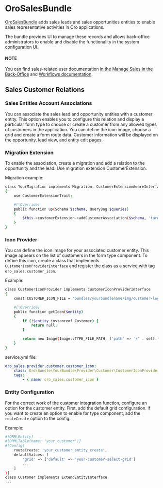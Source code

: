 <a id="bundle-docs-crm-sales-bundle"></a>

# OroSalesBundle

<a href="https://github.com/oroinc/crm/tree/master/src/Oro/Bundle/SalesBundle" target="_blank">OroSalesBundle</a> adds sales leads and sales opportunities entities to enable sales representative activities in Oro applications.

The bundle provides UI to manage these records and allows back-office administrators to enable and disable the functionality in the system configuration UI.

#### NOTE
You can find sales-related user documentation [in the Manage Sales in the Back-Office](../AnalyticsBundle/index.md#bundle-docs-crm-analytics-bundle) and [Workflows documentation](../../../user/back-office/system/workflows/system-workflows/index.md#system-workflows).

## Sales Customer Relations

### Sales Entities Account Associations

You can associate the sales lead and opportunity entities with a customer entity.
This option enables you to configure this relation and display a particular form type to choose or create a customer from any allowed types of customers in the application.
You can define the icon image, choose a grid and create a form route data.
Customer information will be displayed on the opportunity, lead view, and entity edit pages.

<a id="bundle-docs-crm-sales-bundle-migration-extension"></a>

### Migration Extension

To enable the association, create a migration and add a relation to the opportunity and the lead.
Use migration extension CustomerExtension.

Migration example:

```bash
class YourMigration implements Migration, CustomerExtensionAwareInterface
{
    use CustomerExtensionTrait;

    #[\Override]
    public function up(Schema $schema, QueryBag $queries)
    {
        $this->customerExtension->addCustomerAssociation($schema, 'target_customer_table');
    }
}
```

### Icon Provider

You can define the icon image for your associated customer entity. This image appears on the list of customers in the form type component.
To define this icon, create a class that implements `CustomerIconProviderInterface` and register the class as a service with
tag `oro_sales.customer_icon`.

Example:

```bash
class CustomerIconProvider implements CustomerIconProviderInterface
{
    const CUSTOMER_ICON_FILE = 'bundles/yourbundlename/img/customer-logo.png';

    #[\Override]
    public function getIcon($entity)
    {
        if (!$entity instanceof Customer) {
            return null;
        }

        return new Image(Image::TYPE_FILE_PATH, ['path' => '/' . self::CUSTOMER_ICON_FILE]);
    }
}
```

service.yml file:

```yaml
oro_sales.provider.customer.customer_icon:
    class: Oro\Bundle\YourBundle\Provider\Customer\CustomerIconProvider
    tags:
        - { name: oro_sales.customer_icon }
```

### Entity Configuration

For the correct work of the customer integration function, configure an option for the customer entity.
First, add the default grid configuration.
If you want to create an option to enable for type component, add the `routeCreate` option to the config.

Example:

```bash
#[ORM\Entity]
#[ORM\Table(name: 'your_customer')]
#[Config(
    routeCreate: 'your_customer_entity_create',
    defaultValues: [
        'grid' => ['default' => 'your-customer-select-grid']
        ...
    ]
)]
class Customer implements ExtendEntityInterface
...
```

<!-- Frontend -->
